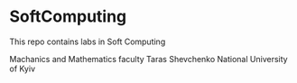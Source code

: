 # SoftComputing
This repo contains labs in Soft Computing

Machanics and Mathematics faculty
Taras Shevchenko National University of Kyiv
